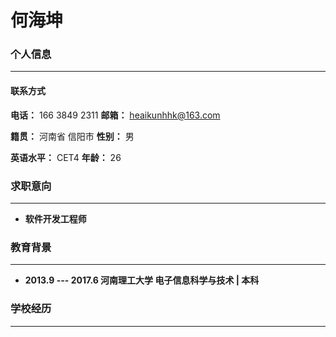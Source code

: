 # 何海坤

### 个人信息

***

 #### 联系方式

**电话：** 166 3849 2311                                        **邮箱：** heaikunhhk@163.com

**籍贯：** 河南省   信阳市                                        **性别：** 男

**英语水平：** CET4                                                 **年龄：** 26

### 求职意向
***

- **软件开发工程师**

### 教育背景
***

- **2013.9 --- 2017.6  河南理工大学      电子信息科学与技术      |   本科**

### 学校经历

***

